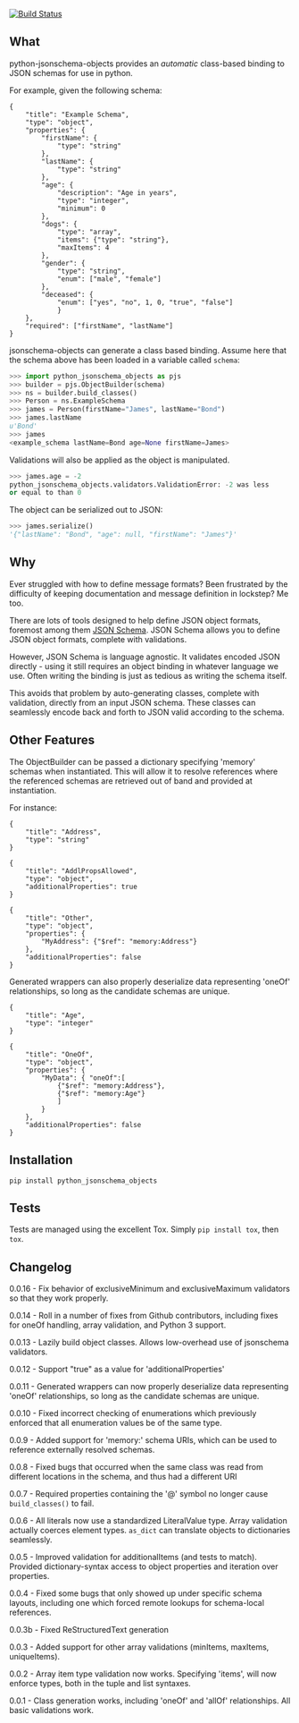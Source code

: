 [![Build Status](https://travis-ci.org/cwacek/python-jsonschema-objects.svg?branch=master)](https://travis-ci.org/cwacek/python-jsonschema-objects)

## What

python-jsonschema-objects provides an *automatic* class-based
binding to JSON schemas for use in python.

For example, given the following schema:

``` schema
{
    "title": "Example Schema",
    "type": "object",
    "properties": {
        "firstName": {
            "type": "string"
        },
        "lastName": {
            "type": "string"
        },
        "age": {
            "description": "Age in years",
            "type": "integer",
            "minimum": 0
        },
        "dogs": {
            "type": "array",
            "items": {"type": "string"},
            "maxItems": 4
        },
        "gender": {
            "type": "string",
            "enum": ["male", "female"]
        },
        "deceased": {
            "enum": ["yes", "no", 1, 0, "true", "false"]
            }
    },
    "required": ["firstName", "lastName"]
}
```

jsonschema-objects can generate a class based binding. Assume
here that the schema above has been loaded in a variable called
`schema`:

``` python
>>> import python_jsonschema_objects as pjs
>>> builder = pjs.ObjectBuilder(schema)
>>> ns = builder.build_classes()
>>> Person = ns.ExampleSchema
>>> james = Person(firstName="James", lastName="Bond")
>>> james.lastName
u'Bond'
>>> james
<example_schema lastName=Bond age=None firstName=James>
```

Validations will also be applied as the object is manipulated.

``` python
>>> james.age = -2
python_jsonschema_objects.validators.ValidationError: -2 was less
or equal to than 0
```

The object can be serialized out to JSON:

``` python
>>> james.serialize()
'{"lastName": "Bond", "age": null, "firstName": "James"}'
```

## Why

Ever struggled with how to define message formats? Been
frustrated by the difficulty of keeping documentation and message
definition in lockstep? Me too.

There are lots of tools designed to help define JSON object
formats, foremost among them [JSON Schema](http://json-schema.org).
JSON Schema allows you to define JSON object formats, complete
with validations.

However, JSON Schema is language agnostic. It validates encoded
JSON directly - using it still requires an object binding in
whatever language we use. Often writing the binding is just as
tedious as writing the schema itself.

This avoids that problem by auto-generating classes, complete
with validation, directly from an input JSON schema. These
classes can seamlessly encode back and forth to JSON valid
according to the schema.

## Other Features

The ObjectBuilder can be passed a dictionary specifying
'memory' schemas when instantiated. This will allow it to
resolve references where the referenced schemas are retrieved
out of band and provided at instantiation.

For instance:

``` schema
{
    "title": "Address",
    "type": "string"
}
```

``` schema
{
    "title": "AddlPropsAllowed",
    "type": "object",
    "additionalProperties": true
}
```

``` schema
{
    "title": "Other",
    "type": "object",
    "properties": {
        "MyAddress": {"$ref": "memory:Address"}
    },
    "additionalProperties": false
}
```

Generated wrappers can also properly deserialize data
representing 'oneOf' relationships, so long as the candidate
schemas are unique.

``` schema
{
    "title": "Age",
    "type": "integer"
}

```

``` schema
{
    "title": "OneOf",
    "type": "object",
    "properties": {
        "MyData": { "oneOf":[
            {"$ref": "memory:Address"},
            {"$ref": "memory:Age"}
            ]
        }
    },
    "additionalProperties": false
}
```

## Installation

    pip install python_jsonschema_objects

## Tests

Tests are managed using the excellent Tox. Simply `pip install
tox`, then `tox`.

## Changelog

0.0.16 - Fix behavior of exclusiveMinimum and exclusiveMaximum
validators so that they work properly.

0.0.14 - Roll in a number of fixes from Github contributors,
including fixes for oneOf handling, array validation, and Python
3 support.

0.0.13 - Lazily build object classes. Allows low-overhead use
of jsonschema validators.

0.0.12 - Support "true" as a value for 'additionalProperties'

0.0.11 - Generated wrappers can now properly deserialize data
representing 'oneOf' relationships, so long as the candidate
schemas are unique.

0.0.10 - Fixed incorrect checking of enumerations which
previously enforced that all enumeration values be of the same
type.

0.0.9 - Added support for 'memory:' schema URIs, which can be
used to reference externally resolved schemas.

0.0.8 - Fixed bugs that occurred when the same class was read
from different locations in the schema, and thus had a different
URI

0.0.7 - Required properties containing the '@' symbol no longer
cause `build_classes()` to fail.

0.0.6 - All literals now use a standardized LiteralValue type.
Array validation actually coerces element types. `as_dict` can
translate objects to dictionaries seamlessly.

0.0.5 - Improved validation for additionalItems (and tests to
match). Provided dictionary-syntax access to object properties
and iteration over properties.

0.0.4 - Fixed some bugs that only showed up under specific schema
layouts, including one which forced remote lookups for
schema-local references.

0.0.3b - Fixed ReStructuredText generation

0.0.3 - Added support for other array validations (minItems,
maxItems, uniqueItems).

0.0.2 - Array item type validation now works. Specifying 'items',
will now enforce types, both in the tuple and list syntaxes.

0.0.1 - Class generation works, including 'oneOf' and 'allOf'
relationships. All basic validations work.
